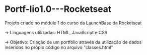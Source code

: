 # Portf-lio1.0---Rocketseat
Projeto criado no módulo 1 do curso da LaunchBase da Rocketseat


-> Linguagens utilizadas: HTML, JavaScript e CSS

-> Objetivo: Criação de um portfólio através da utilização de dados inseridos no própio código no arquivo "classes.html"
